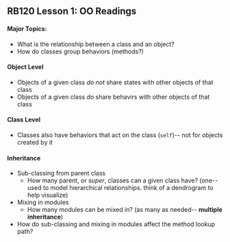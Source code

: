 ## RB120 Lesson 1: OO Readings

#### Major Topics:

* What is the relationship between a class and an object?
* How do classes group behaviors (methods?)



#### Object Level

* Objects of a given class *do not* share states with other objects of that class
* Objects of a given class *do* share behavirs with other objects of that class

#### Class Level

* Classes also have behaviors that act on the class (`self`)-- not for objects created by it

#### Inheritance

* Sub-classing from parent class
  * How many parent, or *super*, classes can a given class have? (one-- used to model hierarchical relationships. think of a dendrogram to help visualize)
* Mixing in modules
  * How many modules can be mixed in? (as many as needed-- **multiple inheritance**)
* How do sub-classing and mixing in modules affect the method lookup path?